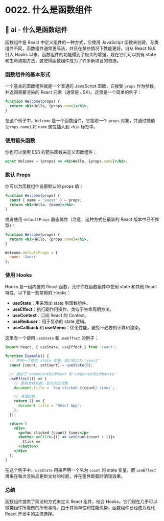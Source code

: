# 0022. 什么是函数组件


## 🤖 ai - 什么是函数组件

函数组件是 React 中定义组件的一种方式，它使用 JavaScript 函数来创建。与类组件不同，函数组件通常更简洁，并且在某些情况下性能更好。自从 React 16.8 引入 Hooks 以来，函数组件的功能得到了极大的增强，现在它们可以拥有 state 和生命周期方法，这使得函数组件成为了许多新项目的首选。

### 函数组件的基本形式

一个基本的函数组件就是一个普通的 JavaScript 函数，它接受 `props` 作为参数，并返回需要渲染的 React 元素（通常是 JSX）。这里是一个简单的例子：

```jsx
function Welcome(props) {
  return <h1>Hello, {props.name}</h1>;
}
```

在这个例子中，`Welcome` 是一个函数组件，它接收一个 `props` 对象，并通过插值 `{props.name}` 将 `name` 属性插入到 `<h1>` 标签中。

### 使用箭头函数

你也可以使用 ES6 的箭头函数来定义函数组件：

```jsx
const Welcome = (props) => <h1>Hello, {props.name}</h2>;
```

### 默认 Props

你可以为函数组件设置默认的 props 值：

```jsx
function Welcome(props) {
  const { name = 'Guest' } = props;
  return <h1>Hello, {name}</h1>;
}
```

或者使用 `defaultProps` 静态属性（注意，这种方式在最新的 React 版本中已不推荐）：

```jsx
function Welcome(props) {
  return <h1>Hello, {props.name}</h1>;
}

Welcome.defaultProps = {
  name: 'Guest'
};
```

### 使用 Hooks

Hooks 是一组内置的 React 函数，允许你在函数组件中使用 state 和其他 React 特性。以下是一些常用的 Hooks：

- **useState**：用来添加 state 到函数组件。
- **useEffect**：执行副作用操作，类似于生命周期方法。
- **useContext**：订阅 React 的 Context。
- **useReducer**：用于复杂的 state 逻辑。
- **useCallback** 和 **useMemo**：优化性能，避免不必要的计算和渲染。

这里有一个使用 `useState` 和 `useEffect` 的例子：

```jsx
import React, { useState, useEffect } from 'react';

function Example() {
  // 声明一个新的 state 变量，我们称之为 "count"
  const [count, setCount] = useState(0);

  // 类似于 componentDidMount 和 componentDidUpdate:
  useEffect(() => {
    // 更新文档标题，显示点击次数
    document.title = `You clicked ${count} times`;

    // 清理函数
    return () => {
      document.title = 'React App';
    };
  });

  return (
    <div>
      <p>You clicked {count} times</p>
      <button onClick={() => setCount(count + 1)}>
        Click me
      </button>
    </div>
  );
}
```

在这个例子中，`useState` 用来声明一个名为 `count` 的 state 变量，而 `useEffect` 用来在每次渲染后更新文档的标题，并在组件卸载时清理效果。

### 总结

函数组件提供了简洁的方式来定义 React 组件，结合 Hooks，它们现在几乎可以做类组件所能做的所有事情。由于其简单性和性能优势，函数组件已经成为现代 React 开发中的主流选择。